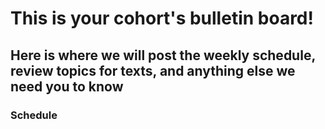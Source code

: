 # This is your cohort's bulletin board! 
## Here is where we will post the weekly schedule, review topics for texts, and anything else we need you to know

### Schedule